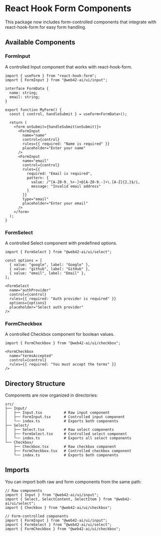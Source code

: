 # React Hook Form Components

This package now includes form-controlled components that integrate with react-hook-form for easy form handling.

## Available Components

### FormInput
A controlled Input component that works with react-hook-form.

```tsx
import { useForm } from "react-hook-form";
import { FormInput } from "@web42-ai/ui/input";

interface FormData {
  name: string;
  email: string;
}

export function MyForm() {
  const { control, handleSubmit } = useForm<FormData>();
  
  return (
    <form onSubmit={handleSubmit(onSubmit)}>
      <FormInput
        name="name"
        control={control}
        rules={{ required: "Name is required" }}
        placeholder="Enter your name"
      />
      <FormInput
        name="email"
        control={control}
        rules={{ 
          required: "Email is required",
          pattern: {
            value: /^[A-Z0-9._%+-]+@[A-Z0-9.-]+\.[A-Z]{2,}$/i,
            message: "Invalid email address"
          }
        }}
        type="email"
        placeholder="Enter your email"
      />
    </form>
  );
}
```

### FormSelect
A controlled Select component with predefined options.

```tsx
import { FormSelect } from "@web42-ai/ui/select";

const options = [
  { value: "google", label: "Google" },
  { value: "github", label: "GitHub" },
  { value: "email", label: "Email" },
];

<FormSelect
  name="authProvider"
  control={control}
  rules={{ required: "Auth provider is required" }}
  options={options}
  placeholder="Select auth provider"
/>
```

### FormCheckbox
A controlled Checkbox component for boolean values.

```tsx
import { FormCheckbox } from "@web42-ai/ui/checkbox";

<FormCheckbox
  name="termsAccepted"
  control={control}
  rules={{ required: "You must accept the terms" }}
/>
```

## Directory Structure

Components are now organized in directories:

```
src/
├── Input/
│   ├── Input.tsx          # Raw input component
│   ├── FormInput.tsx      # Controlled input component
│   └── index.ts           # Exports both components
├── Select/
│   ├── Select.tsx         # Raw select components
│   ├── FormSelect.tsx     # Controlled select component
│   └── index.ts           # Exports all select components
└── Checkbox/
    ├── Checkbox.tsx       # Raw checkbox component
    ├── FormCheckbox.tsx   # Controlled checkbox component
    └── index.ts           # Exports both components
```

## Imports

You can import both raw and form components from the same path:

```tsx
// Raw components
import { Input } from "@web42-ai/ui/input";
import { Select, SelectContent, SelectItem } from "@web42-ai/ui/select";
import { Checkbox } from "@web42-ai/ui/checkbox";

// Form-controlled components
import { FormInput } from "@web42-ai/ui/input";
import { FormSelect } from "@web42-ai/ui/select";
import { FormCheckbox } from "@web42-ai/ui/checkbox";
```